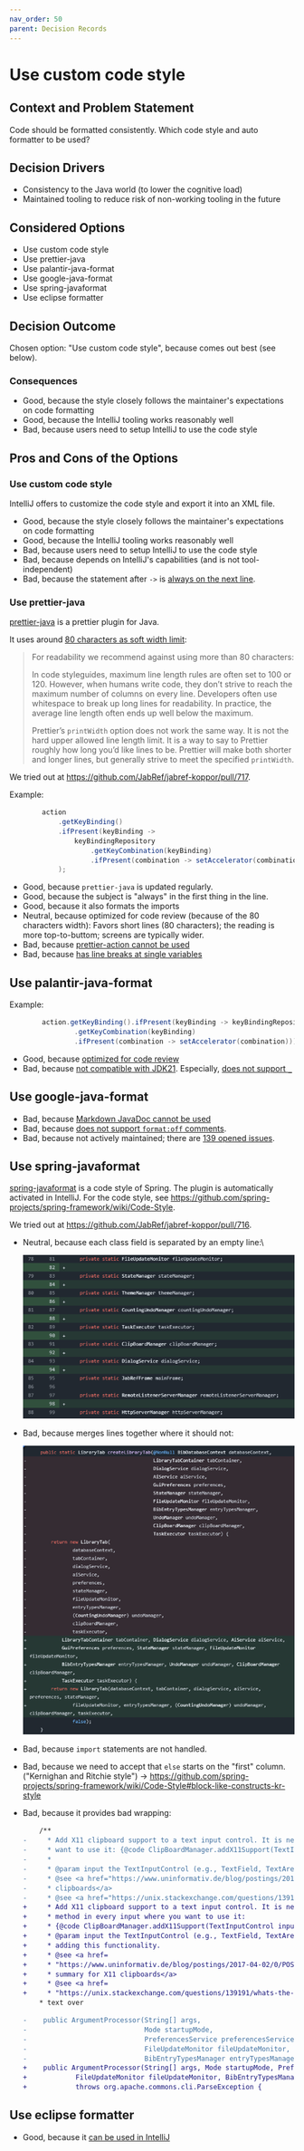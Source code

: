 ```yaml
---
nav_order: 50
parent: Decision Records
---
```

# Use custom code style

## Context and Problem Statement

Code should be formatted consistently.
Which code style and auto formatter to be used?

## Decision Drivers

* Consistency to the Java world (to lower the cognitive load)
* Maintained tooling to reduce risk of non-working tooling in the future

## Considered Options

* Use custom code style
* Use prettier-java
* Use palantir-java-format
* Use google-java-format
* Use spring-javaformat
* Use eclipse formatter

## Decision Outcome

Chosen option: "Use custom code style", because comes out best (see below).

### Consequences

* Good, because the style closely follows the maintainer's expectations on code formatting
* Good, because the IntelliJ tooling works reasonably well
* Bad, because users need to setup IntelliJ to use the code style

## Pros and Cons of the Options

<!-- markdownlint-disable-next-line MD024 -->
### Use custom code style

IntelliJ offers to customize the code style and export it into an XML file.

* Good, because the style closely follows the maintainer's expectations on code formatting
* Good, because the IntelliJ tooling works reasonably well
* Bad, because users need to setup IntelliJ to use the code style
* Bad, because depends on IntelliJ's capabilities (and is not tool-independent)
* Bad, because the statement after `->` is [always on the next line](https://youtrack.jetbrains.com/issue/IDEA-330487/Disable-line-breaks-after-switch-cases-on-simple-on-liner-case-blocks-in-switch-expression).

### Use prettier-java

[prettier-java](https://github.com/jhipster/prettier-java) is a prettier plugin for Java.

It uses around [80 characters as soft width limit](https://prettier.io/docs/options#print-width):

> For readability we recommend against using more than 80 characters:
>
> In code styleguides, maximum line length rules are often set to 100 or 120. However, when humans write code, they don’t strive to reach the maximum number of columns on every line. Developers often use whitespace to break up long lines for readability. In practice, the average line length often ends up well below the maximum.
>
> Prettier’s `printWidth` option does not work the same way. It is not the hard upper allowed line length limit. It is a way to say to Prettier roughly how long you’d like lines to be. Prettier will make both shorter and longer lines, but generally strive to meet the specified `printWidth`.

We tried out at <https://github.com/JabRef/jabref-koppor/pull/717>.

Example:

```java
        action
            .getKeyBinding()
            .ifPresent(keyBinding ->
                keyBindingRepository
                    .getKeyCombination(keyBinding)
                    .ifPresent(combination -> setAccelerator(combination))
            );
```

* Good, because `prettier-java` is updated regularly.
* Good, because the subject is "always" in the first thing in the line.
* Good, because it also formats the imports
* Neutral, because optimized for code review (because of the 80 characters width):
  Favors short lines (80 characters); the reading is more top-to-buttom; screens are typically wider.
* Bad, because [prettier-action cannot be used](https://github.com/creyD/prettier_action/issues/149)
* Bad, because [has line breaks at single variables](https://github.com/jhipster/prettier-java/issues/777)

## Use palantir-java-format

Example:

```java
        action.getKeyBinding().ifPresent(keyBinding -> keyBindingRepository
                .getKeyCombination(keyBinding)
                .ifPresent(combination -> setAccelerator(combination)));
```

* Good, because [optimized for code review](https://github.com/palantir/palantir-java-format#optimised-for-code-review)
* Bad, because [not compatible with JDK21](https://github.com/palantir/palantir-java-format/issues/934). Especially, [does not support `_`](https://github.com/palantir/palantir-java-format/issues/1236)

## Use google-java-format

* Bad, because [Markdown JavaDoc cannot be used](https://github.com/google/google-java-format/issues/1193)
* Bad, because [does not support `format:off` comments](https://github.com/google/google-java-format/issues/137).
* Bad, because not actively maintained; there are [139 opened issues](https://github.com/google/google-java-format/issues?q=sort%3Aupdated-desc%20is%3Aissue%20is%3Aopen&page=1).

## Use spring-javaformat

[spring-javaformat](https://github.com/spring-io/spring-javaformat) is a code style of Spring.
The plugin is automatically activated in IntelliJ. For the code style, see <https://github.com/spring-projects/spring-framework/wiki/Code-Style>.

We tried out at <https://github.com/JabRef/jabref-koppor/pull/716>.

* Neutral, because each class field is separated by an empty line:\

   ![empty lines between class fields](assets/0050-spring-empty-lines.png)

* Bad, because merges lines together where it should not:

   ![style merges lines](assets/0050-spring-merge.png)

* Bad, because `import` statements are not handled.
* Bad, because we need to accept that `else` starts on the "first" column. ("Kernighan and Ritchie style") -> <https://github.com/spring-projects/spring-framework/wiki/Code-Style#block-like-constructs-kr-style>
* Bad, because it provides bad wrapping:

    ```diff
        /**
    -     * Add X11 clipboard support to a text input control. It is necessary to call this method in every input where you
    -     * want to use it: {@code ClipBoardManager.addX11Support(TextInputControl input);}.
    -     *
    -     * @param input the TextInputControl (e.g., TextField, TextArea, and children) where adding this functionality.
    -     * @see <a href="https://www.uninformativ.de/blog/postings/2017-04-02/0/POSTING-en.html">Short summary for X11
    -     * clipboards</a>
    -     * @see <a href="https://unix.stackexchange.com/questions/139191/whats-the-difference-between-primary-selection-and-clipboard-buffer/139193#139193">Longer
    +     * Add X11 clipboard support to a text input control. It is necessary to call this
    +     * method in every input where you want to use it:
    +     * {@code ClipBoardManager.addX11Support(TextInputControl input);}.
    +     * @param input the TextInputControl (e.g., TextField, TextArea, and children) where
    +     * adding this functionality.
    +     * @see <a href=
    +     * "https://www.uninformativ.de/blog/postings/2017-04-02/0/POSTING-en.html">Short
    +     * summary for X11 clipboards</a>
    +     * @see <a href=
    +     * "https://unix.stackexchange.com/questions/139191/whats-the-difference-between-primary-selection-and-clipboard-buffer/139193#139193">Longer
        * text over
    ```

    ```diff
    -    public ArgumentProcessor(String[] args,
    -                             Mode startupMode,
    -                             PreferencesService preferencesService,
    -                             FileUpdateMonitor fileUpdateMonitor,
    -                             BibEntryTypesManager entryTypesManager) throws org.apache.commons.cli.ParseException {
    +    public ArgumentProcessor(String[] args, Mode startupMode, PreferencesService preferencesService,
    +            FileUpdateMonitor fileUpdateMonitor, BibEntryTypesManager entryTypesManager)
    +            throws org.apache.commons.cli.ParseException {
    ```

## Use eclipse formatter

* Good, because it [can be used in IntelliJ](https://github.com/krasa/EclipseCodeFormatter)
